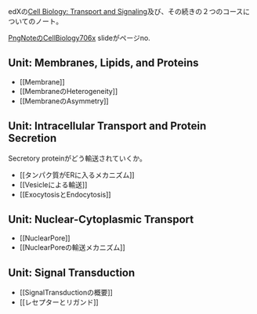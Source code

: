 edXの[Cell Biology: Transport and Signaling](https://www.edx.org/course/cell-biology-transport)及び、その続きの２つのコースについてのノート。

[PngNoteのCellBiology706x](https://karino2.github.io/ImageGallery/CellBiology706x.html#lg=1&slide=0) slideがページno.


## Unit: Membranes, Lipids, and Proteins

- [[Membrane]]
- [[MembraneのHeterogeneity]]
- [[MembraneのAsymmetry]]

## Unit: Intracellular Transport and Protein Secretion

Secretory proteinがどう輸送されていくか。

- [[タンパク質がERに入るメカニズム]]
- [[Vesicleによる輸送]]
- [[ExocytosisとEndocytosis]]

## Unit: Nuclear-Cytoplasmic Transport

- [[NuclearPore]]
- [[NuclearPoreの輸送メカニズム]]

## Unit: Signal Transduction

- [[SignalTransductionの概要]]
- [[レセプターとリガンド]]